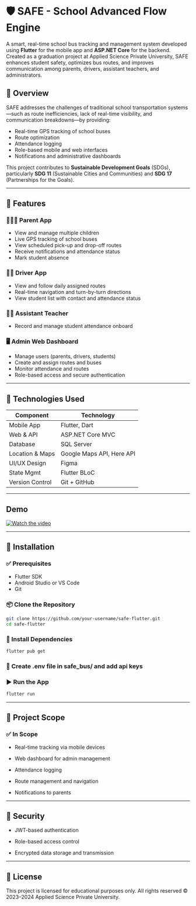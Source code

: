 # 🛡️ SAFE - School Advanced Flow Engine

A smart, real-time school bus tracking and management system developed using **Flutter** for the mobile app and **ASP.NET Core** for the backend. Created as a graduation project at Applied Science Private University, SAFE enhances student safety, optimizes bus routes, and improves communication among parents, drivers, assistant teachers, and administrators.

## 📱 Overview

SAFE addresses the challenges of traditional school transportation systems—such as route inefficiencies, lack of real-time visibility, and communication breakdowns—by providing:

- Real-time GPS tracking of school buses
- Route optimization
- Attendance logging
- Role-based mobile and web interfaces
- Notifications and administrative dashboards

This project contributes to **Sustainable Development Goals** (SDGs), particularly **SDG 11** (Sustainable Cities and Communities) and **SDG 17** (Partnerships for the Goals).

---


## 🚀 Features

### 👨‍👩‍👧 Parent App
- View and manage multiple children
- Live GPS tracking of school buses
- View scheduled pick-up and drop-off routes
- Receive notifications and attendance status
- Mark student absence

### 🧑‍✈️ Driver App
- View and follow daily assigned routes
- Real-time navigation and turn-by-turn directions
- View student list with contact and attendance status

### 🧑‍🏫 Assistant Teacher
- Record and manage student attendance onboard

### 🖥️ Admin Web Dashboard
- Manage users (parents, drivers, students)
- Create and assign routes and buses
- Monitor attendance and routes
- Role-based access and secure authentication

---

## 🧰 Technologies Used

| Component       | Technology                      |
|----------------|----------------------------------|
| Mobile App      | Flutter, Dart                   |
| Web & API       | ASP.NET Core MVC                |
| Database        | SQL Server           |
| Location & Maps | Google Maps API, Here API       |
| UI/UX Design    | Figma                           |
| State Mgmt      | Flutter BLoC                    |
| Version Control | Git + GitHub                    |

---

## Demo

[![Watch the video](https://img.youtube.com/vi/At66z-1LuNo/maxresdefault.jpg)](https://youtu.be/At66z-1LuNo)

---


## 🧪 Installation

### ✅ Prerequisites

- Flutter SDK
- Android Studio or VS Code
- Git

### 📦 Clone the Repository

```bash
git clone https://github.com/your-username/safe-flutter.git
cd safe-flutter
```
### 🔧 Install Dependencies
```bash
flutter pub get
```

### 📝 Create .env file in safe_bus/ and add api keys

### ▶️ Run the App
```bash
flutter run
```
---

## 📝 Project Scope
### ✅ In Scope
- Real-time tracking via mobile devices

- Web dashboard for admin management

- Attendance logging

- Route management and navigation

- Notifications to parents

---
## 🔐 Security
- JWT-based authentication

- Role-based access control

- Encrypted data storage and transmission
---
## 📜 License
This project is licensed for educational purposes only. All rights reserved © 2023–2024 Applied Science Private University.
